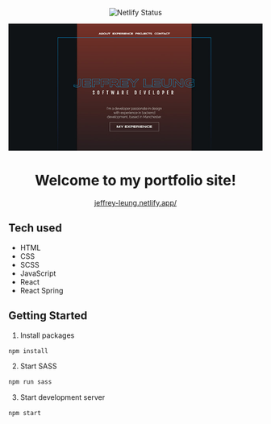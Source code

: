 <p align='center'>
<a href='https://app.netlify.com/sites/jeffrey-leung/deploys'></a>
<img src='https://api.netlify.com/api/v1/badges/b61bccda-885e-4c9b-8d10-2a284558ddef/deploy-status' alt='Netlify Status'/>
</p>

<div align='center'>
<img src='https://raw.githubusercontent.com/jef1993/web-portfolio/master/src/img/portfolio.jpg' alt='preview' width='640'></img>
</div>

<h1 align='center'>Welcome to my portfolio site!</h1>

<p align='center'>
<a 
 href='https://jeffrey-leung.netlify.app/'>jeffrey-leung.netlify.app/</a>
</p>

## Tech used

- HTML
- CSS
- SCSS
- JavaScript
- React
- React Spring

## Getting Started

1. Install packages

```sh
npm install
```

2. Start SASS

```sh
npm run sass
```

3. Start development server

```sh
npm start
```
